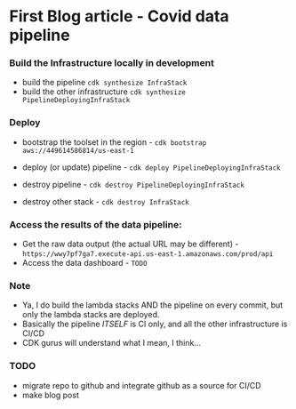 
# First Blog article - Covid data pipeline


### Build the Infrastructure locally in development

 - build the pipeline `cdk synthesize InfraStack`
 - build the other infrastructure `cdk synthesize PipelineDeployingInfraStack`

### Deploy

- bootstrap the toolset in the region - `cdk bootstrap aws://449614586814/us-east-1`

 - deploy (or update) pipeline - `cdk deploy PipelineDeployingInfraStack`
 - destroy pipeline - `cdk destroy PipelineDeployingInfraStack`
 - destroy other stack - `cdk destroy InfraStack`


### Access the results of the data pipeline:

- Get the raw data output (the actual URL may be different) - `https://wwy7pf7ga7.execute-api.us-east-1.amazonaws.com/prod/api`
- Access the data dashboard - `TODO`



 
### Note

- Ya, I do build the lambda stacks AND the pipeline on every commit, but only the lambda stacks are deployed.
- Basically the pipeline *ITSELF* is CI only, and all the other infrastructure is CI/CD
- CDK gurus will understand what I mean, I think...


### TODO

- migrate repo to github and integrate github as a source for CI/CD
- make blog post